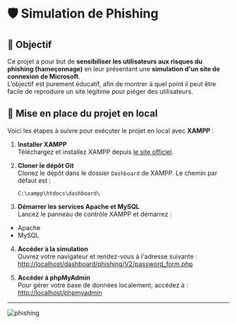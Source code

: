 # 🛡️ Simulation de Phishing

## 🎯 Objectif

Ce projet a pour but de **sensibiliser les utilisateurs aux risques du phishing (hameçonnage)** en leur présentant une **simulation d'un site de connexion de Microsoft**.  
L’objectif est purement éducatif, afin de montrer à quel point il peut être facile de reproduire un site légitime pour piéger des utilisateurs.

## 🧪 Mise en place du projet en local

Voici les étapes à suivre pour exécuter le projet en local avec **XAMPP** :

1. **Installer XAMPP**  
   Téléchargez et installez XAMPP depuis [le site officiel](https://www.apachefriends.org/fr/index.html).

2. **Cloner le dépôt Git**  
   Clonez le dépôt dans le dossier `Dashboard` de XAMPP. Le chemin par défaut est :  
   ```text
   C:\xampp\htdocs\dashboard\
   ```

3. **Démarrer les services Apache et MySQL**  
Lancez le panneau de contrôle XAMPP et démarrez :
- Apache
- MySQL

4. **Accéder à la simulation**  
Ouvrez votre navigateur et rendez-vous à l'adresse suivante :  
[http://localhost/dashboard/phishing/V2/password_form.php](http://localhost/dashboard/phishing/V2/password_form.php)

5. **Accéder à phpMyAdmin**  
Pour gérer votre base de données localement, accédez à :  
[http://localhost/phpmyadmin](http://localhost/phpmyadmin)

---

![phishing](https://github.com/user-attachments/assets/92825fae-3e11-4fac-b73b-0fa64202ccc6)
